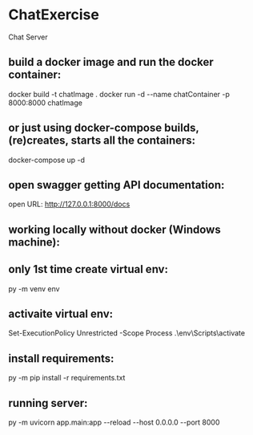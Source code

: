 # ChatExercise
Chat Server

## build a docker image and run the docker container:
docker build -t chatImage .
docker run -d --name chatContainer -p 8000:8000 chatImage

## or just using docker-compose builds, (re)creates, starts all the containers:
docker-compose up -d

## open swagger getting API documentation:
open URL: http://127.0.0.1:8000/docs

## working locally without docker (Windows  machine):

## only 1st time create virtual env:
py -m venv env

## activaite virtual env:
Set-ExecutionPolicy Unrestricted -Scope Process
.\env\Scripts\activate

## install requirements:
py -m pip install -r requirements.txt

## running server:
py -m uvicorn app.main:app --reload --host 0.0.0.0 --port 8000

